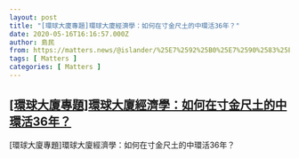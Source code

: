 ```yaml
---
layout: post
title: "[環球大廈專題]環球大廈經濟學：如何在寸金尺土的中環活36年？"
date: 2020-05-16T16:16:57.000Z
author: 島民
from: https://matters.news/@islander/%25E7%2592%25B0%25E7%2590%2583%25E5%25A4%25A7%25E5%25BB%2588%25E5%25B0%2588%25E9%25A1%258C-%25E7%2592%25B0%25E7%2590%2583%25E5%25A4%25A7%25E5%25BB%2588%25E7%25B6%2593%25E6%25BF%259F%25E5%25AD%25B8-%25E5%25A6%2582%25E4%25BD%2595%25E5%259C%25A8%25E5%25AF%25B8%25E9%2587%2591%25E5%25B0%25BA%25E5%259C%259F%25E7%259A%2584%25E4%25B8%25AD%25E7%2592%25B0%25E6%25B4%25BB36%25E5%25B9%25B4-bafyreibe7h7hkflhr3kqi3z3u3wf6naazn2ge6hj5tvwclwcbvu66l7csm
tags: [ Matters ]
categories: [ Matters ]
---
```

<!--1589645817000-->
[[環球大廈專題]環球大廈經濟學：如何在寸金尺土的中環活36年？](https://matters.news/@islander/%25E7%2592%25B0%25E7%2590%2583%25E5%25A4%25A7%25E5%25BB%2588%25E5%25B0%2588%25E9%25A1%258C-%25E7%2592%25B0%25E7%2590%2583%25E5%25A4%25A7%25E5%25BB%2588%25E7%25B6%2593%25E6%25BF%259F%25E5%25AD%25B8-%25E5%25A6%2582%25E4%25BD%2595%25E5%259C%25A8%25E5%25AF%25B8%25E9%2587%2591%25E5%25B0%25BA%25E5%259C%259F%25E7%259A%2584%25E4%25B8%25AD%25E7%2592%25B0%25E6%25B4%25BB36%25E5%25B9%25B4-bafyreibe7h7hkflhr3kqi3z3u3wf6naazn2ge6hj5tvwclwcbvu66l7csm)
------

<div>
[環球大廈專題]環球大廈經濟學：如何在寸金尺土的中環活36年？
</div>
